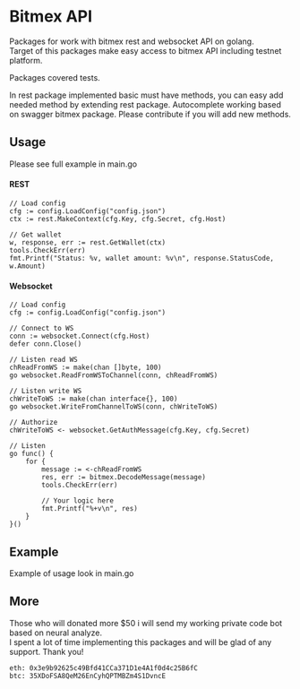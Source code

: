 # Bitmex API
Packages for work with bitmex rest and websocket API on golang.  
Target of this packages make easy access to bitmex API including testnet platform.  

Packages covered tests.  

In rest package implemented basic must have methods, you can easy add needed method by extending rest package. Autocomplete working based on swagger bitmex package. Please contribute if you will add new methods.


## Usage
Please see full example in main.go

####  REST
```
// Load config
cfg := config.LoadConfig("config.json")
ctx := rest.MakeContext(cfg.Key, cfg.Secret, cfg.Host)

// Get wallet
w, response, err := rest.GetWallet(ctx)
tools.CheckErr(err)
fmt.Printf("Status: %v, wallet amount: %v\n", response.StatusCode, w.Amount)
```

#### Websocket
```
// Load config
cfg := config.LoadConfig("config.json")

// Connect to WS
conn := websocket.Connect(cfg.Host)
defer conn.Close()

// Listen read WS
chReadFromWS := make(chan []byte, 100)
go websocket.ReadFromWSToChannel(conn, chReadFromWS)

// Listen write WS
chWriteToWS := make(chan interface{}, 100)
go websocket.WriteFromChannelToWS(conn, chWriteToWS)

// Authorize
chWriteToWS <- websocket.GetAuthMessage(cfg.Key, cfg.Secret)

// Listen
go func() {
    for {
        message := <-chReadFromWS
        res, err := bitmex.DecodeMessage(message)
        tools.CheckErr(err)

        // Your logic here
        fmt.Printf("%+v\n", res)
    }
}()

```

## Example
Example of usage look in main.go

## More
Those who will donated more $50 i will send my working private code bot based on neural analyze.  
I spent a lot of time implementing this packages and will be glad of any support. Thank you!
```
eth: 0x3e9b92625c49Bfd41CCa371D1e4A1f0d4c25B6fC
btc: 35XDoFSA8QeM26EnCyhQPTMBZm4S1DvncE
```



